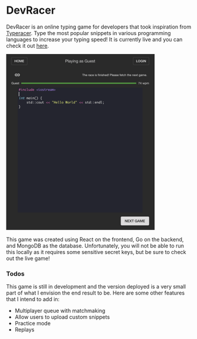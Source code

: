 # DevRacer

DevRacer is an online typing game for developers that took inspiration from [Typeracer](play.typeracer.com). Type the most popular snippets in various programming languages to increase your typing speed! It is currently live and you can check it out [here](hujoseph99.github.io/devracer).

<img src="./images/devracerPreview.png" alt="drawing" width="400"/>

This game was created using React on the frontend, Go on the backend, and MongoDB as the database. Unfortunately, you will not be able to run this locally as it requires some sensitive secret keys, but be sure to check out the live game!

### Todos

This game is still in development and the version deployed is a very small part of what I envision the end result to be. Here are some other features that I intend to add in:

- Multiplayer queue with matchmaking
- Allow users to upload custom snippets
- Practice mode
- Replays
